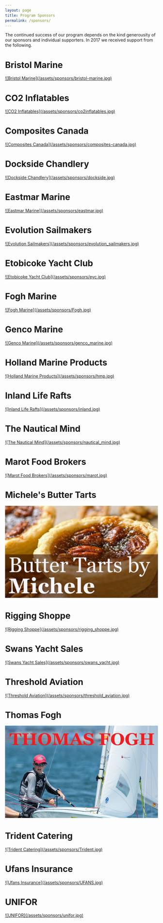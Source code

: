 ```yaml
---
layout: page
title: Program Sponsors
permalink: /sponsors/
---
```


The continued success of our program depends on the kind generousity of our sponsors and individual supporters.  In 2017 we received support from the following.

# Bristol Marine
<a href="http://www.bristolmarine.ca/">
![Bristol Marine](/assets/sponsors/bristol-marine.jpg)
</a>

# CO2 Inflatables
<a href="http://co2inflatables.com/">
![CO2 Inflatables](/assets/sponsors/co2inflatables.jpg)
</a>

# Composites Canada
<a href="https://www.compositescanada.com/">
![Composites Canada](/assets/sponsors/composites-canada.jpg)
</a>

# Dockside Chandlery
<a href="http://www.docksidechandlery.com/">
![Dockside Chandlery](/assets/sponsors/dockside.jpg)
</a>

# Eastmar Marine
<a href="http://www.eastmar.com/">
![Eastmar Marine](/assets/sponsors/eastmar.jpg)
</a>

# Evolution Sailmakers
<a href="https://www.evolutionsails.com/">
![Evolution Sailmakers](/assets/sponsors/evolution_sailmakers.jpg)
</a>

# Etobicoke Yacht Club
<a href="http://www.eyc.ca/">
![Etobicoke Yacht Club](/assets/sponsors/eyc.jpg)
</a>

# Fogh Marine
<a href="http://www.foghmarine.com/">
![Fogh Marine](/assets/sponsors/Fogh.jpg)
</a>

# Genco Marine
<a href="http://www.gencomarine.com/">
![Genco Marine](/assets/sponsors/genco_marine.jpg)
</a>

# Holland Marine Products
<a href="http://www.hollandmarine.com/">
![Holland Marine Products](/assets/sponsors/hmp.jpg)
</a>

# Inland Life Rafts
<a href="https://www.inlandliferafts.com/">
![Inland Life Rafts](/assets/sponsors/inland.jpg)
</a>

# The Nautical Mind
<a href="https://www.nauticalmind.com/">
![The Nautical Mind](/assets/sponsors/nautical_mind.jpg)
</a>

# Marot Food Brokers
<a href="http://www.marotfoodbrokers.com/">
![Marot Food Brokers](/assets/sponsors/marot.jpg)
</a>

# Michele's Butter Tarts
![Michele's Butter Tarts](/assets/sponsors/micheles.jpg)

# Rigging Shoppe
<a href="https://www.riggingshoppe.com/ecomm/index.php">
![Rigging Shoppe](/assets/sponsors/rigging_shoppe.jpg)
</a>

# Swans Yacht Sales
<a href="http://swansyachtsales.com/">
![Swans Yacht Sales](/assets/sponsors/swans_yacht.jpg)
</a>

# Threshold Aviation
<a href="http://www.thresholdaviation.com/">
![Threshold Aviation](/assets/sponsors/threshold_aviation.jpg)
</a>

# Thomas Fogh
![Thomas Fogh](/assets/sponsors/thomas_fogh.jpg)

# Trident Catering
<a href="http://www.tridentcatering.ca/">
![Trident Catering](/assets/sponsors/Trident.jpg)
</a>

# Ufans Insurance
<a href="http://www.ufansinsurance.com/">
![Ufans Insurance](/assets/sponsors/UFANS.jpg)
</a>

# UNIFOR
<a href="https://unifor.org/">
![UNIFOR](/assets/sponsors/unifor.jpg)
</a>
 